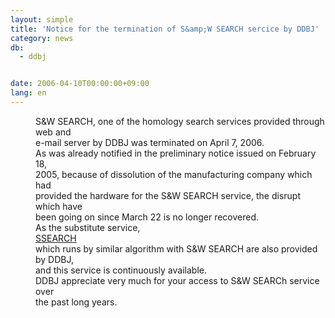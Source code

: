 ```yaml
---
layout: simple
title: 'Notice for the termination of S&amp;W SEARCH sercice by DDBJ'
category: news
db:
  - ddbj


date: 2006-04-10T00:00:00+09:00
lang: en
---
```


<dd>S&amp;W SEARCH, one of the homology search services provided through web and<br> e-mail server by DDBJ was terminated on April 7, 2006.
<dd>As was already notified in the preliminary notice issued on February 18,<br> 2005, because of dissolution of the manufacturing company which had<br> provided the hardware for the S&amp;W SEARCH service, the disrupt which have<br> been going on since March 22 is no longer recovered.
<dd>As the substitute service,<br> <a href="http://ssearch.ddbj.nig.ac.jp/top-e.html">SSEARCH</a><br> which runs by similar algorithm with S&amp;W SEARCH are also provided by DDBJ,<br> and this service is continuously available.
<dd>DDBJ appreciate very much for your access to S&amp;W SEARCh service over<br> the past long years.</dd>
</dd>
</dd>
</dd>
